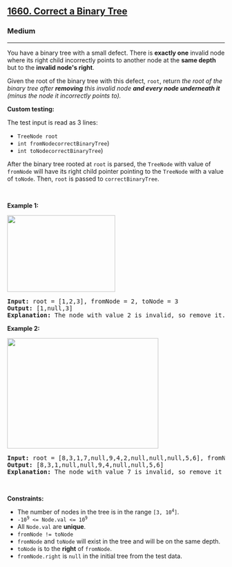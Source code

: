 <h2><a href="https://leetcode.com/problems/correct-a-binary-tree/">1660. Correct a Binary Tree</a></h2><h3>Medium</h3><hr><div><p papago-id="14" papago-translate="cached">You have a binary tree with a small defect. There is <strong papago-id="14-1">exactly one</strong> invalid node where its right child incorrectly points to another node at the <strong papago-id="14-3">same depth</strong> but to the <b papago-id="14-5">invalid node's right</b>.</p>

<p><font papago-id="13" papago-translate="translated">Given the root of the binary tree with this defect, </font><code>root</code><font papago-id="12" papago-translate="cached">, return <em papago-id="12-1">the root of the binary tree after <strong papago-id="12-1-1">removing</strong> this invalid node <strong papago-id="12-1-3">and every node underneath it</strong> (minus the node it incorrectly points to).</em></font></p>

<p><strong papago-id="11" papago-translate="translated">Custom testing:</strong></p>

<p papago-id="10" papago-translate="translated">The test input is read as 3 lines:</p>

<ul>
	<li><code>TreeNode root</code></li>
	<li><code>int fromNode</code><code>correctBinaryTree</code><font papago-id="9" papago-translate="translated">)</font></li>
	<li><code>int toNode</code><code>correctBinaryTree</code><font papago-id="8" papago-translate="translated">)</font></li>
</ul>

<p><font papago-id="6" papago-translate="translated">After the binary tree rooted at </font><code>root</code><font papago-id="7" papago-translate="translated"> is parsed, the </font><code>TreeNode</code><font papago-id="4" papago-translate="translated"> with value of </font><code>fromNode</code><font papago-id="5" papago-translate="translated"> will have its right child pointer pointing to the </font><code>TreeNode</code><font papago-id="0" papago-translate="translated"> with a value of </font><code>toNode</code><font papago-id="1" papago-translate="translated">. Then, </font><code>root</code><font papago-id="2" papago-translate="translated"> is passed to </font><code>correctBinaryTree</code><font papago-id="3" papago-translate="translated">.</font></p>

<p>&nbsp;</p>
<p><strong papago-id="0" papago-translate="translated">Example 1:</strong></p>

<p><strong><img alt="" src="https://assets.leetcode.com/uploads/2020/10/22/ex1v2.png" style="width: 250px; height: 177px;"></strong></p>

<pre papago-id="1" papago-translate="cached"><strong papago-id="1-0">Input:</strong> root = [1,2,3], fromNode = 2, toNode = 3
<strong papago-id="1-2">Output:</strong> [1,null,3]
<strong papago-id="1-4">Explanation:</strong> The node with value 2 is invalid, so remove it.
</pre>

<p><strong papago-id="0" papago-translate="translated">Example 2:</strong></p>

<p><strong><img alt="" src="https://assets.leetcode.com/uploads/2020/10/22/ex2v3.png" style="width: 350px; height: 255px;"></strong></p>

<pre papago-id="11" papago-translate="cached"><strong papago-id="11-0">Input:</strong> root = [8,3,1,7,null,9,4,2,null,null,null,5,6], fromNode = 7, toNode = 4
<strong papago-id="11-2">Output:</strong> [8,3,1,null,null,9,4,null,null,5,6]
<strong papago-id="11-4">Explanation:</strong> The node with value 7 is invalid, so remove it and the node underneath it, node 2.
</pre>

<p>&nbsp;</p>
<p><strong papago-id="12" papago-translate="translated">Constraints:</strong></p>

<ul>
	<li><font papago-id="13" papago-translate="translated">The number of nodes in the tree is in the range </font><code>[3, 10<sup>4</sup>]</code><font papago-id="14" papago-translate="translated">.</font></li>
	<li><code>-10<sup>9</sup> &lt;= Node.val &lt;= 10<sup>9</sup></code></li>
	<li><font papago-id="15" papago-translate="translated">All </font><code>Node.val</code><font papago-id="16" papago-translate="cached"> are <strong papago-id="16-1">unique</strong>.</font></li>
	<li><code>fromNode != toNode</code></li>
	<li><code>fromNode</code><font papago-id="17" papago-translate="translated"> and </font><code>toNode</code><font papago-id="18" papago-translate="translated"> will exist in the tree and will be on the same depth.</font></li>
	<li><code>toNode</code><font papago-id="19" papago-translate="cached"> is to the <strong papago-id="19-1">right</strong> of </font><code>fromNode</code><font papago-id="20" papago-translate="translated">.</font></li>
	<li><code>fromNode.right</code><font papago-id="21" papago-translate="translated"> is </font><code>null</code><font papago-id="22" papago-translate="translated"> in the initial tree from the test data.</font></li>
</ul></div>